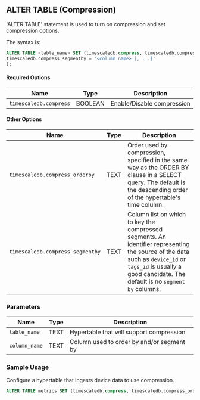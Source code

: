 ## ALTER TABLE (Compression) <tag type="community" content="community" />

'ALTER TABLE' statement is used to turn on compression and set compression
options.

The syntax is:

``` sql
ALTER TABLE <table_name> SET (timescaledb.compress, timescaledb.compress_orderby = '<column_name> [ASC | DESC] [ NULLS { FIRST | LAST } ] [, ...]',
timescaledb.compress_segmentby = '<column_name> [, ...]'
);
```
#### Required Options 
|Name|Type|Description|
|---|---|---|
| `timescaledb.compress` | BOOLEAN | Enable/Disable compression |

#### Other Options 
|Name|Type|Description|
|---|---|---|
| `timescaledb.compress_orderby` | TEXT |Order used by compression, specified in the same way as the ORDER BY clause in a SELECT query. The default is the descending order of the hypertable's time column. |
| `timescaledb.compress_segmentby` | TEXT |Column list on which to key the compressed segments. An identifier representing the source of the data such as `device_id` or `tags_id` is usually a good candidate. The default is no `segment by` columns. |

### Parameters
|Name|Type|Description|
|---|---|---|
| `table_name` | TEXT |Hypertable that will support compression |
| `column_name` | TEXT | Column used to order by and/or segment by |

### Sample Usage 
Configure a hypertable that ingests device data to use compression.

```sql
ALTER TABLE metrics SET (timescaledb.compress, timescaledb.compress_orderby = 'time DESC', timescaledb.compress_segmentby = 'device_id');
```